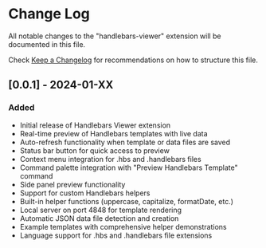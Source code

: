 # Change Log

All notable changes to the "handlebars-viewer" extension will be documented in this file.

Check [Keep a Changelog](http://keepachangelog.com/) for recommendations on how to structure this file.

## [0.0.1] - 2024-01-XX

### Added
- Initial release of Handlebars Viewer extension
- Real-time preview of Handlebars templates with live data
- Auto-refresh functionality when template or data files are saved
- Status bar button for quick access to preview
- Context menu integration for .hbs and .handlebars files
- Command palette integration with "Preview Handlebars Template" command
- Side panel preview functionality
- Support for custom Handlebars helpers
- Built-in helper functions (uppercase, capitalize, formatDate, etc.)
- Local server on port 4848 for template rendering
- Automatic JSON data file detection and creation
- Example templates with comprehensive helper demonstrations
- Language support for .hbs and .handlebars file extensions